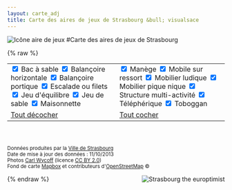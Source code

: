 ```yaml
---
layout: carte_adj
title: Carte des aires de jeux de Strasbourg &bull; visualsace
---
```

<img class="playground" src="../img/playground.png" alt="Icône aire de jeux">
#Carte des aires de jeux de Strasbourg

{% raw %}
<br/>
<div>
<form id="filters" name="filtres">
<!-- Utilisation d'une table pour faire le buzz... ok bon j'ai prévu de l'enlever -->
<table width="100%">
<tr>
<td width="50%">
<label class="checkbox checked"  for="BS">
<span class="icons"><span class="first-icon fui-checkbox-unchecked"></span><span class="second-icon fui-checkbox-checked"></span></span>
  <input type="checkbox" checked="checked" class="filter" name="filter" id="BS" value="BS" data-toggle="checkbox">
  Bac à sable
</label>
<label class="checkbox checked"  for="BH">
<span class="icons"><span class="first-icon fui-checkbox-unchecked"></span><span class="second-icon fui-checkbox-checked"></span></span>
  <input type="checkbox" checked="checked" class="filter" name="filter" id="BH" value="BH" data-toggle="checkbox">
  Balançoire horizontale
</label>
<label class="checkbox checked">
<span class="icons"><span class="first-icon fui-checkbox-unchecked"></span><span class="second-icon fui-checkbox-checked"></span></span>
  <input type="checkbox" checked="checked" class="filter" name="filter" id="BP" value="BP" data-toggle="checkbox">
  Balançoire portique
</label>
<label class="checkbox checked">
<span class="icons"><span class="first-icon fui-checkbox-unchecked"></span><span class="second-icon fui-checkbox-checked"></span></span>
  <input type="checkbox" checked="checked" class="filter" name="filter" id="EF" value="EF" data-toggle="checkbox">
  Escalade ou filets
</label>
<label class="checkbox checked">
<span class="icons"><span class="first-icon fui-checkbox-unchecked"></span><span class="second-icon fui-checkbox-checked"></span></span>
  <input type="checkbox" checked="checked" class="filter" name="filter" id="JE" value="JE" data-toggle="checkbox">
  Jeu d'équilibre
</label>
<label class="checkbox checked">
<span class="icons"><span class="first-icon fui-checkbox-unchecked"></span><span class="second-icon fui-checkbox-checked"></span></span>
  <input type="checkbox" checked="checked" class="filter" name="filter" id="JS" value="JS" data-toggle="checkbox">
  Jeu de sable
</label>
<label class="checkbox checked">
<span class="icons"><span class="first-icon fui-checkbox-unchecked"></span><span class="second-icon fui-checkbox-checked"></span></span>
  <input type="checkbox" checked="checked" class="filter" name="filter" id="MA" value="MA" data-toggle="checkbox">
  Maisonnette
</label>
</td>
<td width="50%">
<label class="checkbox checked">
<span class="icons"><span class="first-icon fui-checkbox-unchecked"></span><span class="second-icon fui-checkbox-checked"></span></span>
  <input type="checkbox" checked="checked" class="filter" name="filter" id="MN" value="MN" data-toggle="checkbox">
  Manège
</label>
<label class="checkbox checked">
<span class="icons"><span class="first-icon fui-checkbox-unchecked"></span><span class="second-icon fui-checkbox-checked"></span></span>
  <input type="checkbox" checked="checked" class="filter" name="filter" id="MSR" value="MSR" data-toggle="checkbox">
  Mobile sur ressort
</label>
<label class="checkbox checked">
<span class="icons"><span class="first-icon fui-checkbox-unchecked"></span><span class="second-icon fui-checkbox-checked"></span></span>
  <input type="checkbox" checked="checked" class="filter" name="filter" id="ML" value="ML" data-toggle="checkbox">
  Mobilier ludique
</label>
<label class="checkbox checked">
<span class="icons"><span class="first-icon fui-checkbox-unchecked"></span><span class="second-icon fui-checkbox-checked"></span></span>
  <input type="checkbox" checked="checked" class="filter" name="filter" id="MPN" value="MPN" data-toggle="checkbox">
  Mobilier pique nique
</label>
<label class="checkbox checked">
<span class="icons"><span class="first-icon fui-checkbox-unchecked"></span><span class="second-icon fui-checkbox-checked"></span></span>
  <input type="checkbox" checked="checked" class="filter" name="filter" id="SMA" value="SMA" data-toggle="checkbox">
  Structure multi-activité
</label>
<label class="checkbox checked">
<span class="icons"><span class="first-icon fui-checkbox-unchecked"></span><span class="second-icon fui-checkbox-checked"></span></span>
  <input type="checkbox" checked="checked" class="filter" name="filter" id="TE" value="TE" data-toggle="checkbox">
  Téléphérique
</label>
<label class="checkbox checked">
<span class="icons"><span class="first-icon fui-checkbox-unchecked"></span><span class="second-icon fui-checkbox-checked"></span></span>
  <input type="checkbox" checked="checked" class="filter" name="filter" id="TO" value="TO" data-toggle="checkbox">
  Toboggan
</label>	
</td>
</tr>
<tr>
<td><a onClick="javascript:checkAll('filtres', false);change(); return false;" href="#">Tout décocher</a></td>
<td><a onClick="javascript:checkAll('filtres', true);change(); return false;" href="#">Tout cocher</a></td>
</tr>
</table>
</form>
</div><p class="muted" style="margin-top:56px;">
<small>
Données produites par la <a href="http://www.strasbourg.eu/web/strasbourg.eu/ma-situation/professionnel/open-data">Ville de Strasbourg</a><br/>
Date de mise à jour des données : 11/10/2013<br/>
Photos <a href="http://www.flickr.com/photos/carlwwycoff/" target="_blank">Carl Wycoff</a> (licence <a href="http://creativecommons.org/licenses/by/2.0/deed.fr" target="_blank">CC BY 2.0</a>)<br/>
Fond de carte <a href="https://www.mapbox.com/about/maps/" alt="Licence Mapbox">Mapbox</a> et contributeurs d'<a href="http://www.openstreetmap.org/copyright" alt="Copyright et Licence OpenStreetMap">OpenStreetMap</a> ©
</small>
</p>
<div style="float: right">
<img src="../img/logo-strasbourg-europtimist.png" alt="Strasbourg the europtimist">
</div>
{% endraw %}

